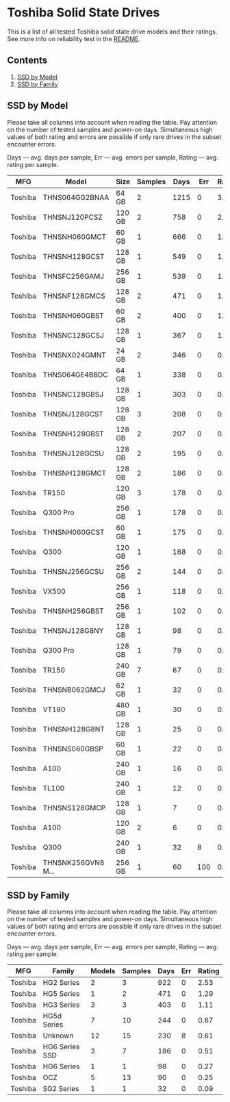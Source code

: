 Toshiba Solid State Drives
==========================

This is a list of all tested Toshiba solid state drive models and their ratings. See
more info on reliability test in the [README](https://github.com/linuxhw/SMART).

Contents
--------

1. [ SSD by Model  ](#ssd-by-model)
2. [ SSD by Family ](#ssd-by-family)

SSD by Model
------------

Please take all columns into account when reading the table. Pay attention on the
number of tested samples and power-on days. Simultaneous high values of both rating
and errors are possible if only rare drives in the subset encounter errors.

Days   — avg. days per sample,
Err    — avg. errors per sample,
Rating — avg. rating per sample.

| MFG       | Model              | Size   | Samples | Days  | Err   | Rating |
|-----------|--------------------|--------|---------|-------|-------|--------|
| Toshiba   | THNS064GG2BNAA     | 64 GB  | 2       | 1215  | 0     | 3.33   |
| Toshiba   | THNSNJ120PCSZ      | 120 GB | 2       | 758   | 0     | 2.08   |
| Toshiba   | THNSNH060GMCT      | 60 GB  | 1       | 666   | 0     | 1.82   |
| Toshiba   | THNSNH128GCST      | 128 GB | 1       | 549   | 0     | 1.51   |
| Toshiba   | THNSFC256GAMJ      | 256 GB | 1       | 539   | 0     | 1.48   |
| Toshiba   | THNSNF128GMCS      | 128 GB | 2       | 471   | 0     | 1.29   |
| Toshiba   | THNSNH060GBST      | 60 GB  | 2       | 400   | 0     | 1.10   |
| Toshiba   | THNSNC128GCSJ      | 128 GB | 1       | 367   | 0     | 1.01   |
| Toshiba   | THNSNX024GMNT      | 24 GB  | 2       | 346   | 0     | 0.95   |
| Toshiba   | THNS064GE4BBDC     | 64 GB  | 1       | 338   | 0     | 0.93   |
| Toshiba   | THNSNC128GBSJ      | 128 GB | 1       | 303   | 0     | 0.83   |
| Toshiba   | THNSNJ128GCST      | 128 GB | 3       | 208   | 0     | 0.57   |
| Toshiba   | THNSNH128GBST      | 128 GB | 2       | 207   | 0     | 0.57   |
| Toshiba   | THNSNJ128GCSU      | 128 GB | 2       | 195   | 0     | 0.54   |
| Toshiba   | THNSNH128GMCT      | 128 GB | 2       | 186   | 0     | 0.51   |
| Toshiba   | TR150              | 120 GB | 3       | 178   | 0     | 0.49   |
| Toshiba   | Q300 Pro           | 256 GB | 1       | 178   | 0     | 0.49   |
| Toshiba   | THNSNH060GCST      | 60 GB  | 1       | 175   | 0     | 0.48   |
| Toshiba   | Q300               | 120 GB | 1       | 168   | 0     | 0.46   |
| Toshiba   | THNSNJ256GCSU      | 256 GB | 2       | 144   | 0     | 0.40   |
| Toshiba   | VX500              | 256 GB | 1       | 118   | 0     | 0.33   |
| Toshiba   | THNSNH256GBST      | 256 GB | 1       | 102   | 0     | 0.28   |
| Toshiba   | THNSNJ128G8NY      | 128 GB | 1       | 98    | 0     | 0.27   |
| Toshiba   | Q300 Pro           | 128 GB | 1       | 79    | 0     | 0.22   |
| Toshiba   | TR150              | 240 GB | 7       | 67    | 0     | 0.19   |
| Toshiba   | THNSNB062GMCJ      | 62 GB  | 1       | 32    | 0     | 0.09   |
| Toshiba   | VT180              | 480 GB | 1       | 30    | 0     | 0.08   |
| Toshiba   | THNSNH128G8NT      | 128 GB | 1       | 25    | 0     | 0.07   |
| Toshiba   | THNSNS060GBSP      | 60 GB  | 1       | 22    | 0     | 0.06   |
| Toshiba   | A100               | 240 GB | 1       | 16    | 0     | 0.05   |
| Toshiba   | TL100              | 240 GB | 1       | 12    | 0     | 0.03   |
| Toshiba   | THNSNS128GMCP      | 128 GB | 1       | 7     | 0     | 0.02   |
| Toshiba   | A100               | 120 GB | 2       | 6     | 0     | 0.02   |
| Toshiba   | Q300               | 240 GB | 1       | 32    | 8     | 0.01   |
| Toshiba   | THNSNK256GVN8 M... | 256 GB | 1       | 60    | 100   | 0.00   |

SSD by Family
-------------

Please take all columns into account when reading the table. Pay attention on the
number of tested samples and power-on days. Simultaneous high values of both rating
and errors are possible if only rare drives in the subset encounter errors.

Days   — avg. days per sample,
Err    — avg. errors per sample,
Rating — avg. rating per sample.

| MFG       | Family                 | Models | Samples | Days  | Err   | Rating |
|-----------|------------------------|--------|---------|-------|-------|--------|
| Toshiba   | HG2 Series             | 2      | 3       | 922   | 0     | 2.53   |
| Toshiba   | HG5 Series             | 1      | 2       | 471   | 0     | 1.29   |
| Toshiba   | HG3 Series             | 3      | 3       | 403   | 0     | 1.11   |
| Toshiba   | HG5d Series            | 7      | 10      | 244   | 0     | 0.67   |
| Toshiba   | Unknown                | 12     | 15      | 230   | 8     | 0.61   |
| Toshiba   | HG6 Series SSD         | 3      | 7       | 186   | 0     | 0.51   |
| Toshiba   | HG6 Series             | 1      | 1       | 98    | 0     | 0.27   |
| Toshiba   | OCZ                    | 5      | 13      | 90    | 0     | 0.25   |
| Toshiba   | SG2 Series             | 1      | 1       | 32    | 0     | 0.09   |
